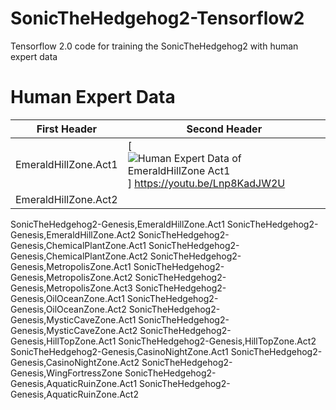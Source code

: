 # SonicTheHedgehog2-Tensorflow2
Tensorflow 2.0 code for training the SonicTheHedgehog2 with human expert data

# Human Expert Data
| First Header  | Second Header |
| ------------- | ------------- |
| EmeraldHillZone.Act1  | [![Human Expert Data of EmeraldHillZone Act1](https://img.youtube.com/vi/ABomHc4_GlQ/maxresdefault.jpg)] https://youtu.be/Lnp8KadJW2U  |
| EmeraldHillZone.Act2  |  |

SonicTheHedgehog2-Genesis,EmeraldHillZone.Act1
SonicTheHedgehog2-Genesis,EmeraldHillZone.Act2
SonicTheHedgehog2-Genesis,ChemicalPlantZone.Act1
SonicTheHedgehog2-Genesis,ChemicalPlantZone.Act2
SonicTheHedgehog2-Genesis,MetropolisZone.Act1
SonicTheHedgehog2-Genesis,MetropolisZone.Act2
SonicTheHedgehog2-Genesis,MetropolisZone.Act3
SonicTheHedgehog2-Genesis,OilOceanZone.Act1
SonicTheHedgehog2-Genesis,OilOceanZone.Act2
SonicTheHedgehog2-Genesis,MysticCaveZone.Act1
SonicTheHedgehog2-Genesis,MysticCaveZone.Act2
SonicTheHedgehog2-Genesis,HillTopZone.Act1
SonicTheHedgehog2-Genesis,HillTopZone.Act2
SonicTheHedgehog2-Genesis,CasinoNightZone.Act1
SonicTheHedgehog2-Genesis,CasinoNightZone.Act2
SonicTheHedgehog2-Genesis,WingFortressZone
SonicTheHedgehog2-Genesis,AquaticRuinZone.Act1
SonicTheHedgehog2-Genesis,AquaticRuinZone.Act2
